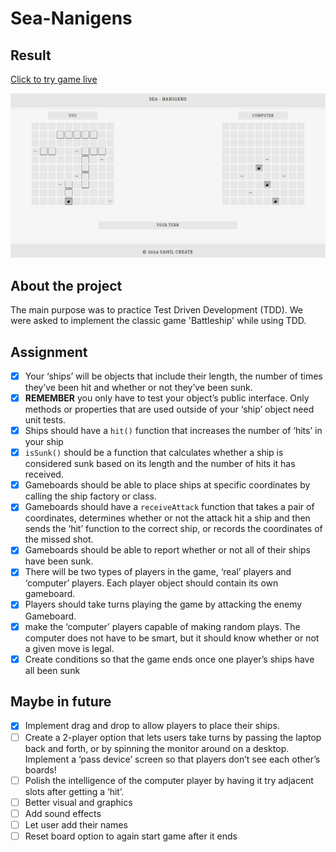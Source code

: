 # Sea-Nanigens

## Result

[Click to try game live](https://sahilcreate.github.io/Battleship/)

![Game Preview](./resources-and-notes/preview.png)

## About the project

The main purpose was to practice Test Driven Development (TDD). We were asked to implement the classic game 'Battleship' while using TDD.

## Assignment

- [x] Your ‘ships’ will be objects that include their length, the number of times they’ve been hit and whether or not they’ve been sunk.
- [x] **REMEMBER** you only have to test your object’s public interface. Only methods or properties that are used outside of your ‘ship’ object need unit tests.
- [x] Ships should have a `hit()` function that increases the number of ‘hits’ in your ship
- [x] `isSunk()` should be a function that calculates whether a ship is considered sunk based on its length and the number of hits it has received.
- [x] Gameboards should be able to place ships at specific coordinates by calling the ship factory or class.
- [x] Gameboards should have a `receiveAttack` function that takes a pair of coordinates, determines whether or not the attack hit a ship and then sends the ‘hit’ function to the correct ship, or records the coordinates of the missed shot.
- [x] Gameboards should be able to report whether or not all of their ships have been sunk.
- [x] There will be two types of players in the game, ‘real’ players and ‘computer’ players. Each player object should contain its own gameboard.
- [x] Players should take turns playing the game by attacking the enemy Gameboard.
- [x] make the ‘computer’ players capable of making random plays. The computer does not have to be smart, but it should know whether or not a given move is legal.
- [x] Create conditions so that the game ends once one player’s ships have all been sunk

## Maybe in future

- [x] Implement drag and drop to allow players to place their ships.
- [ ] Create a 2-player option that lets users take turns by passing the laptop back and forth, or by spinning the monitor around on a desktop. Implement a ‘pass device’ screen so that players don’t see each other’s boards!
- [ ] Polish the intelligence of the computer player by having it try adjacent slots after getting a ‘hit’.
- [ ] Better visual and graphics
- [ ] Add sound effects
- [ ] Let user add their names
- [ ] Reset board option to again start game after it ends
